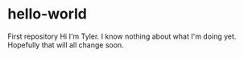 # hello-world
First repository
Hi I'm Tyler. I know nothing about what I'm doing yet. Hopefully that will all change soon. 
